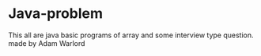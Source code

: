 # Java-problem

This all are java basic programs of array and some interview type question.
made by Adam Warlord

